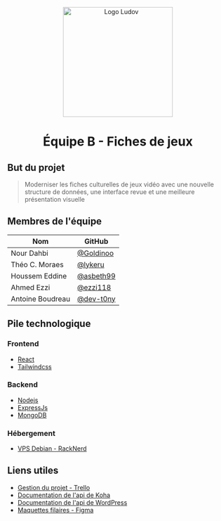 <p align="center">
  <img src="https://github.com/user-attachments/assets/ebfd6e24-4949-4d30-9f27-f81a6e5f6915" alt="Logo Ludov" width="250"/>
</p>

<h1 align="center">Équipe B - Fiches de jeux</h1>

## But du projet
> Moderniser les fiches culturelles de jeux vidéo avec une nouvelle structure de données, une interface revue et une meilleure présentation visuelle

## Membres de l'équipe
| Nom              | GitHub |
|------------------|---------------|
| Nour Dahbi       | [@Goldinoo](https://github.com/Goldinoo) |
| Théo C. Moraes   | [@lykeru](https://github.com/lykeru) |
| Houssem Eddine   | [@asbeth99](https://github.com/asbeth99) |
| Ahmed Ezzi       | [@ezzi118](https://github.com/ezzi118) |
| Antoine Boudreau | [@dev-t0ny](https://github.com/dev-t0ny) |

## Pile technologique
### Frontend
- [React](https://react.dev/)
- [Tailwindcss](https://tailwindcss.com/)
### Backend
- [Nodejs](https://nodejs.org/en)
- [ExpressJs](https://expressjs.com/)
- [MongoDB](https://www.mongodb.com/)
  
### Hébergement
- [VPS Debian - RackNerd](https://www.racknerd.com)


## Liens utiles
- [Gestion du projet - Trello](https://trello.com/b/0ybcWeiQ/ludov-fiche-technique)
- [Documentation de l'api de Koha](https://api.koha-community.org/)
- [Documentation de l'api de WordPress](https://developer.wordpress.org/rest-api/)
- [Maquettes filaires - Figma](https://www.figma.com/design/KfWSEC6kvJ0uYvLthlCgYC/Untitled?node-id=6-43&t=gCppDocjucxbvM9z-1)
